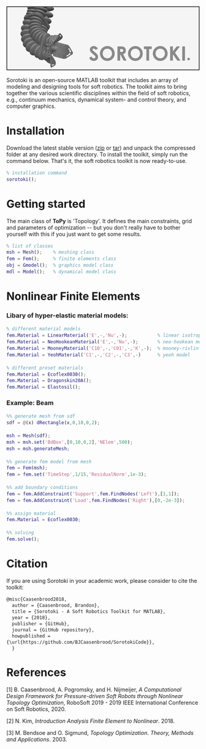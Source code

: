 <script src="https://cdn.mathjax.org/mathjax/latest/MathJax.js?config=TeX-AMS-MML_HTMLorMML" type="text/javascript"></script> 
<div align="center"> <img src="./bin/src/softrobot.png" width="650"> </div>

Sorotoki is an open-source MATLAB toolkit that includes an array of modeling and designing tools for soft robotics. The toolkit aims to bring together the various scientific disciplines within the field of soft robotics, e.g., continuum mechanics, dynamical system- and control theory, and computer graphics. 

# Installation
Download the latest stable version ([zip](https://github.com/BJCaasenbrood/SorotokiCode/zipball/master) or [tar](https://github.com/BJCaasenbrood/SorotokiCode/tarball/master)) and unpack the compressed folder at any desired work directory. To install the toolkit, simply run the command below. That's it, the soft robotics toolkit is now ready-to-use.
```matlab
% installation command
sorotoki();
```

# Getting started
The main class of **ToPy** is 'Topology'. It defines the main constraints, grid and parameters of optimization -- but you don't really have to bother yourself with this if you just want to get some results.
```matlab
% list of classes
msh = Mesh();	 % meshing class
fem = Fem();   	 % finite elements class
obj = Gmodel();  % graphics model class
mdl = Model();   % dynamical model class
```

# Nonlinear Finite Elements

### Libary of hyper-elastic material models:
```matlab
% different material models
fem.Material = LinearMaterial('E',-,'Nu',-);           % linear isotropic
fem.Material = NeoHookeanMaterial('E',-,'Nu',-);       % neo-hookean model
fem.Material = MooneyMaterial('C10',-,'C01',-,'K',-);  % mooney-rivlin model
fem.Material = YeohMaterial('C1',-,'C2',-,'C3',-)      % yeoh model
                            
% different preset materials
fem.Material = Ecoflex0030();
fem.Material = Dragonskin20A();   	 
fem.Material = Elastosil();   	 
```

### Example: Beam 
```matlab
%% generate mesh from sdf
sdf = @(x) dRectangle(x,0,10,0,2);

msh = Mesh(sdf);
msh = msh.set('BdBox',[0,10,0,2],'NElem',500);
msh = msh.generateMesh;

%% generate fem model from mesh
fem = Fem(msh);
fem = fem.set('TimeStep',1/15,'ResidualNorm',1e-3);

%% add boundary conditions 
fem = fem.AddConstraint('Support',fem.FindNodes('Left'),[1,1]);
fem = fem.AddConstraint('Load',fem.FindNodes('Right'),[0,-2e-3]);

%% assign material
fem.Material = Ecoflex0030;

%% solving
fem.solve();
```

# Citation
If you are using Sorotoki in your academic work, please consider to cite the toolkit:
```
@misc{Caasenbrood2018,
  author = {Caasenbrood, Brandon},
  title = {Sorotoki - A Soft Robotics Toolkit for MATLAB},
  year = {2018},
  publisher = {GitHub},
  journal = {GitHub repository},
  howpublished = {\url{https://github.com/BJCaasenbrood/SorotokiCode}},
  }
```

# References
[1] B. Caasenbrood, A. Pogromsky, and H. Nijmeijer, *A Computational Design Framework for Pressure-driven Soft Robots through Nonlinear Topology Optimization*, RoboSoft 2019 - 2019 IEEE International Conference on Soft Robotics, 2020.

[2] N. Kim, *Introduction Analysis Finite Element to Nonlinear*. 2018.

[3] M. Bendsoe and O. Sigmund, *Topology Optimization. Theory, Methods and Applications*. 2003.


